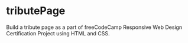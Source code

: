 # tributePage
Build a tribute page as a part of freeCodeCamp Responsive Web Design Certification Project using HTML and CSS.
